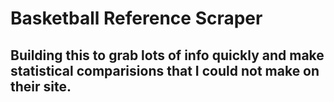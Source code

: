 # Basketball Reference Scraper
## Building this to grab lots of info quickly and make statistical comparisions that I could not make on their site. 